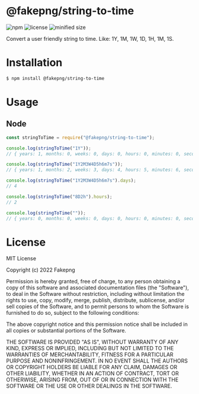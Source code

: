 # @fakepng/string-to-time

![npm](https://img.shields.io/npm/v/@fakepng/string-to-time)
![license](https://img.shields.io/npm/l/@fakepng/string-to-time)
![minified size](https://img.shields.io/bundlephobia/min/@fakepng/string-to-time)

Convert a user friendly string to time. Like: 1Y, 1M, 1W, 1D, 1H, 1M, 1S.

# Installation

```bash
$ npm install @fakepng/string-to-time
```

# Usage

## Node

```js
const stringToTime = require("@fakepng/string-to-time");

console.log(stringToTime("1Y"));
// { years: 1, months: 0, weeks: 0, days: 0, hours: 0, minutes: 0, seconds: 0 }

console.log(stringToTime("1Y2M3W4D5h6m7s"));
// { years: 1, months: 2, weeks: 3, days: 4, hours: 5, minutes: 6, seconds: 7 }

console.log(stringToTime("1Y2M3W4D5h6m7s").days);
// 4

console.log(stringToTime("8D2h").hours);
// 2

console.log(stringToTime(""));
// { years: 0, months: 0, weeks: 0, days: 0, hours: 0, minutes: 0, seconds: 0 }
```

# License

MIT License

Copyright (c) 2022 Fakepng

Permission is hereby granted, free of charge, to any person obtaining a copy
of this software and associated documentation files (the "Software"), to deal
in the Software without restriction, including without limitation the rights
to use, copy, modify, merge, publish, distribute, sublicense, and/or sell
copies of the Software, and to permit persons to whom the Software is
furnished to do so, subject to the following conditions:

The above copyright notice and this permission notice shall be included in all
copies or substantial portions of the Software.

THE SOFTWARE IS PROVIDED "AS IS", WITHOUT WARRANTY OF ANY KIND, EXPRESS OR
IMPLIED, INCLUDING BUT NOT LIMITED TO THE WARRANTIES OF MERCHANTABILITY,
FITNESS FOR A PARTICULAR PURPOSE AND NONINFRINGEMENT. IN NO EVENT SHALL THE
AUTHORS OR COPYRIGHT HOLDERS BE LIABLE FOR ANY CLAIM, DAMAGES OR OTHER
LIABILITY, WHETHER IN AN ACTION OF CONTRACT, TORT OR OTHERWISE, ARISING FROM,
OUT OF OR IN CONNECTION WITH THE SOFTWARE OR THE USE OR OTHER DEALINGS IN THE
SOFTWARE.
